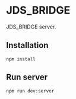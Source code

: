 # JDS_BRIDGE

JDS_BRIDGE server.

## Installation

```node
npm install
```

## Run server

```node
npm run dev:server
```
